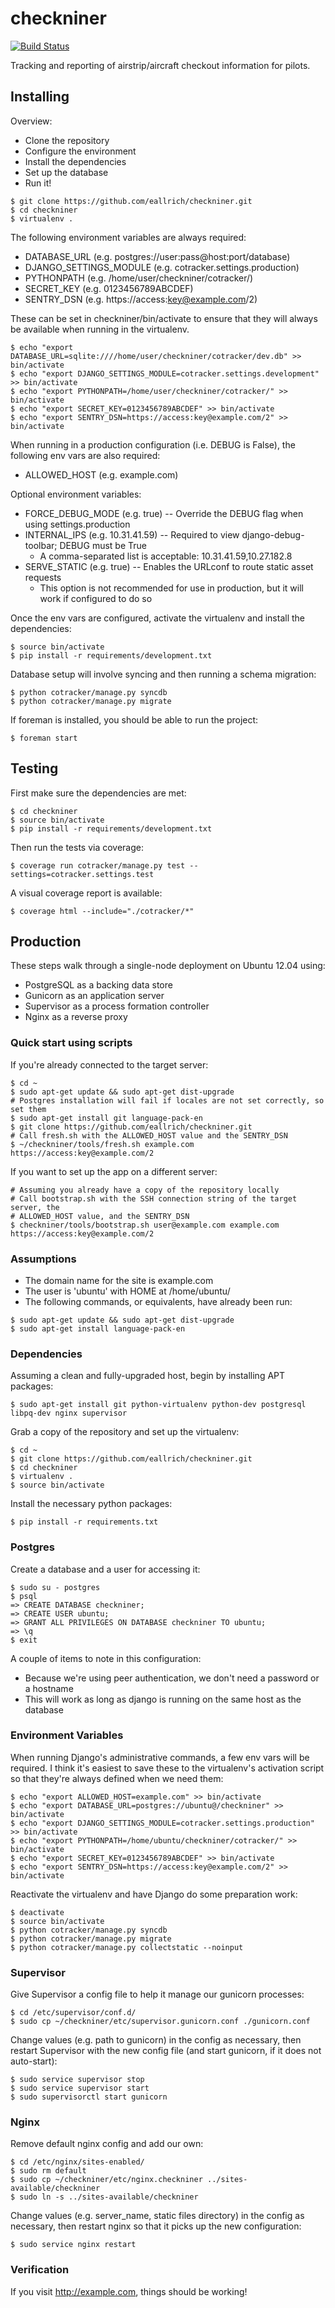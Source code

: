 checkniner
==========

[![Build Status](https://travis-ci.org/eallrich/checkniner.png)](https://travis-ci.org/eallrich/checkniner)

Tracking and reporting of airstrip/aircraft checkout information for pilots.

Installing
----------

Overview:
+ Clone the repository
+ Configure the environment
+ Install the dependencies
+ Set up the database
+ Run it!

```shell
$ git clone https://github.com/eallrich/checkniner.git
$ cd checkniner
$ virtualenv .
```

The following environment variables are always required:
+ DATABASE_URL (e.g. postgres://user:pass@host:port/database)
+ DJANGO_SETTINGS_MODULE (e.g. cotracker.settings.production)
+ PYTHONPATH (e.g. /home/user/checkniner/cotracker/)
+ SECRET_KEY (e.g. 0123456789ABCDEF)
+ SENTRY_DSN (e.g. https://access:key@example.com/2)

These can be set in checkniner/bin/activate to ensure that they will always be available
when running in the virtualenv.

```shell
$ echo "export DATABASE_URL=sqlite:////home/user/checkniner/cotracker/dev.db" >> bin/activate
$ echo "export DJANGO_SETTINGS_MODULE=cotracker.settings.development" >> bin/activate
$ echo "export PYTHONPATH=/home/user/checkniner/cotracker/" >> bin/activate
$ echo "export SECRET_KEY=0123456789ABCDEF" >> bin/activate
$ echo "export SENTRY_DSN=https://access:key@example.com/2" >> bin/activate
```

When running in a production configuration (i.e. DEBUG is False), the following env vars are also required:
+ ALLOWED_HOST (e.g. example.com)

Optional environment variables:
+ FORCE_DEBUG_MODE (e.g. true) -- Override the DEBUG flag when using settings.production
+ INTERNAL_IPS (e.g. 10.31.41.59) -- Required to view django-debug-toolbar; DEBUG must be True
    - A comma-separated list is acceptable: 10.31.41.59,10.27.182.8
+ SERVE_STATIC (e.g. true) -- Enables the URLconf to route static asset requests
    - This option is not recommended for use in production, but it will work if configured to do so

Once the env vars are configured, activate the virtualenv and install the dependencies:

```shell
$ source bin/activate
$ pip install -r requirements/development.txt
```

Database setup will involve syncing and then running a schema migration:

```shell
$ python cotracker/manage.py syncdb
$ python cotracker/manage.py migrate
```

If foreman is installed, you should be able to run the project:

```shell
$ foreman start
```

Testing
-------

First make sure the dependencies are met:

```shell
$ cd checkniner
$ source bin/activate
$ pip install -r requirements/development.txt
```

Then run the tests via coverage:

```shell
$ coverage run cotracker/manage.py test --settings=cotracker.settings.test
```

A visual coverage report is available:

```shell
$ coverage html --include="./cotracker/*"
```

Production
----------

These steps walk through a single-node deployment on Ubuntu 12.04 using:
+ PostgreSQL as a backing data store
+ Gunicorn as an application server
+ Supervisor as a process formation controller
+ Nginx as a reverse proxy

### Quick start using scripts ###

If you're already connected to the target server:
```shell
$ cd ~
$ sudo apt-get update && sudo apt-get dist-upgrade
# Postgres installation will fail if locales are not set correctly, so set them
$ sudo apt-get install git language-pack-en
$ git clone https://github.com/eallrich/checkniner.git
# Call fresh.sh with the ALLOWED_HOST value and the SENTRY_DSN
$ ~/checkniner/tools/fresh.sh example.com https://access:key@example.com/2
```

If you want to set up the app on a different server:
```shell
# Assuming you already have a copy of the repository locally
# Call bootstrap.sh with the SSH connection string of the target server, the
# ALLOWED_HOST value, and the SENTRY_DSN
$ checkniner/tools/bootstrap.sh user@example.com example.com https://access:key@example.com/2
```

### Assumptions ###

+ The domain name for the site is example.com
+ The user is 'ubuntu' with HOME at /home/ubuntu/
+ The following commands, or equivalents, have already been run:

```shell
$ sudo apt-get update && sudo apt-get dist-upgrade
$ sudo apt-get install language-pack-en
```

### Dependencies ###

Assuming a clean and fully-upgraded host, begin by installing APT packages:

```shell
$ sudo apt-get install git python-virtualenv python-dev postgresql libpq-dev nginx supervisor
```

Grab a copy of the repository and set up the virtualenv:

```shell
$ cd ~
$ git clone https://github.com/eallrich/checkniner.git
$ cd checkniner
$ virtualenv .
$ source bin/activate
```

Install the necessary python packages:

```shell
$ pip install -r requirements.txt
```

### Postgres ###

Create a database and a user for accessing it:

```shell
$ sudo su - postgres
$ psql
=> CREATE DATABASE checkniner;
=> CREATE USER ubuntu;
=> GRANT ALL PRIVILEGES ON DATABASE checkniner TO ubuntu;
=> \q
$ exit
```

A couple of items to note in this configuration:
+ Because we're using peer authentication, we don't need a password or a hostname
+ This will work as long as django is running on the same host as the database

### Environment Variables ###

When running Django's administrative commands, a few env vars will be required.
I think it's easiest to save these to the virtualenv's activation script so
that they're always defined when we need them:

```shell
$ echo "export ALLOWED_HOST=example.com" >> bin/activate
$ echo "export DATABASE_URL=postgres://ubuntu@/checkniner" >> bin/activate
$ echo "export DJANGO_SETTINGS_MODULE=cotracker.settings.production" >> bin/activate
$ echo "export PYTHONPATH=/home/ubuntu/checkniner/cotracker/" >> bin/activate
$ echo "export SECRET_KEY=0123456789ABCDEF" >> bin/activate
$ echo "export SENTRY_DSN=https://access:key@example.com/2" >> bin/activate
```

Reactivate the virtualenv and have Django do some preparation work:

```shell
$ deactivate
$ source bin/activate
$ python cotracker/manage.py syncdb
$ python cotracker/manage.py migrate
$ python cotracker/manage.py collectstatic --noinput
```

### Supervisor ###

Give Supervisor a config file to help it manage our gunicorn processes:

```shell
$ cd /etc/supervisor/conf.d/
$ sudo cp ~/checkniner/etc/supervisor.gunicorn.conf ./gunicorn.conf
```

Change values (e.g. path to gunicorn) in the config as necessary, then restart
Supervisor with the new config file (and start gunicorn, if it does not auto-start):

```shell
$ sudo service supervisor stop
$ sudo service supervisor start
$ sudo supervisorctl start gunicorn
```

### Nginx ###

Remove default nginx config and add our own:

```shell
$ cd /etc/nginx/sites-enabled/
$ sudo rm default
$ sudo cp ~/checkniner/etc/nginx.checkniner ../sites-available/checkniner
$ sudo ln -s ../sites-available/checkniner
```

Change values (e.g. server_name, static files directory) in the config as 
necessary, then restart nginx so that it picks up the new configuration:

```shell
$ sudo service nginx restart
```

### Verification ###

If you visit http://example.com, things should be working!
